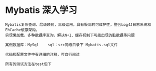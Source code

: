# Mybatis 深入学习 #

	Mybatis复杂查询、层级映射，高级运用，具有极高的可维护性，整合Log4J日志系统和EhCache缓存架构，
	实现懒加载，多种数据库查询，解决N+1、缓存机制下可能出现的脏数据等问题

	案例数据库：MySql    sql：src同级目录下 Mybatis.sql文件

	代码和配置文件中有详细的注释，可自行阅读

	所有的测试方法在test包下
